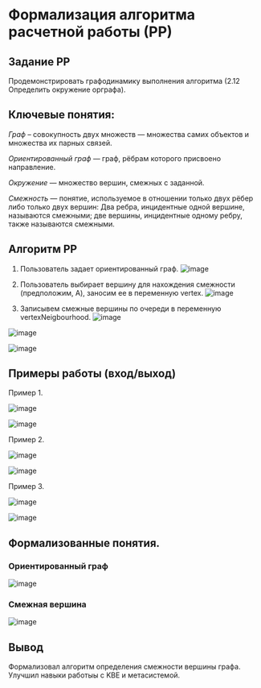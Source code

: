 # Формализация алгоритма расчетной работы (РР)

## Задание РР 
Продемонстрировать графодинамику выполнения алгоритма (2.12 Определить окружение орграфа).

## Ключевые понятия:
*Граф* – совокупность двух множеств — множества самих объектов и множества их парных связей.

*Ориентированный граф*  — граф, рёбрам которого присвоено направление.

*Окружение* — множество вершин, смежных с заданной.

*Смежность* — понятие, используемое в отношении только двух рёбер либо только двух вершин: Два ребра, инцидентные одной вершине, называются смежными; две вершины, инцидентные одному ребру, также называются смежными.
## Алгоритм РР

1. Пользователь задает ориентированный граф.
![image](https://github.com/iis-32170x/RPIIS/assets/147048129/d30997d8-ffbc-41da-aa8f-c39865467e9b)

2. Пользователь выбирает вершину для нахождения смежности (предположим, A), заносим ее в переменную vertex.
![image](https://github.com/iis-32170x/RPIIS/assets/147048129/16a3a7fb-f7bf-4679-8b0d-6cb79737c0be)

3. Записывем смежные вершины по очереди в переменную vertexNeigbourhood.
![image](https://github.com/iis-32170x/RPIIS/assets/147048129/6e2400bb-3998-49a2-abc2-50086a84e4a9)

![image](https://github.com/iis-32170x/RPIIS/assets/147048129/745918c4-ec0e-4648-a2a9-92beca429df7)

![image](https://github.com/iis-32170x/RPIIS/assets/147048129/19f7020a-591c-4e86-9428-616593285e63)

## Примеры работы (вход/выход)
Пример 1.

![image](https://github.com/iis-32170x/RPIIS/assets/147048129/d30997d8-ffbc-41da-aa8f-c39865467e9b)

![image](https://github.com/iis-32170x/RPIIS/assets/147048129/b208da8b-9b52-4819-b1d6-8ab4de2eb228)

Пример 2.

![image](https://github.com/iis-32170x/RPIIS/assets/147048129/ed4ed12f-f83d-4964-aca7-e89a33248434)


![image](https://github.com/iis-32170x/RPIIS/assets/147048129/c0e0cd0f-9bcb-40bd-b097-dfe55238c68e)


Пример 3.

![image](https://github.com/iis-32170x/RPIIS/assets/147048129/a5f0a4a8-134f-4da9-a14f-4787c2fc0d3e)

![image](https://github.com/iis-32170x/RPIIS/assets/147048129/879bca90-9768-41b3-8625-faf95f41420d)

## Формализованные понятия.
### Ориентированный граф

![image](https://github.com/iis-32170x/RPIIS/assets/147048129/d7ac2685-e07c-43e5-8782-00181448c9dd)

### Смежная вершина

![image](https://github.com/iis-32170x/RPIIS/assets/147048129/643cba2e-f620-4976-9fb5-42c538ef9761)

## Вывод
Формализовал алгоритм определения смежности вершины графа. Улучшил навыки работыы с KBE и метасистемой.
